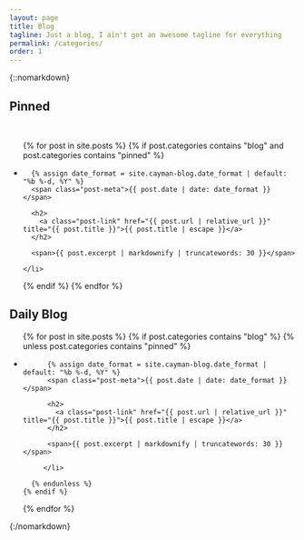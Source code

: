 ```yaml
---
layout: page
title: Blog
tagline: Just a blog, I ain't got an awesome tagline for everything
permalink: /categories/
order: 1
---
```

{::nomarkdown}

<h2>Pinned</h2>

<div>&nbsp;</div>

<ul class="post-list">
  {% for post in site.posts %}
  {% if post.categories contains "blog" and post.categories contains "pinned" %}
    <li>

      {% assign date_format = site.cayman-blog.date_format | default: "%b %-d, %Y" %}
      <span class="post-meta">{{ post.date | date: date_format }}</span>

      <h2>
        <a class="post-link" href="{{ post.url | relative_url }}" title="{{ post.title }}">{{ post.title | escape }}</a>
      </h2>

      <span>{{ post.excerpt | markdownify | truncatewords: 30 }}</span>

    </li>
  {% endif %}
  {% endfor %}
</ul>

<h2>Daily Blog</h2>

<ul class="post-list">
  {% for post in site.posts %}
    {% if post.categories contains "blog" %}
      {% unless post.categories contains "pinned" %}
        <li>

          {% assign date_format = site.cayman-blog.date_format | default: "%b %-d, %Y" %}
          <span class="post-meta">{{ post.date | date: date_format }}</span>

          <h2>
            <a class="post-link" href="{{ post.url | relative_url }}" title="{{ post.title }}">{{ post.title | escape }}</a>
          </h2>

          <span>{{ post.excerpt | markdownify | truncatewords: 30 }}</span>

         </li>

      {% endunless %}
    {% endif %}
  {% endfor %}
</ul>
{:/nomarkdown}
